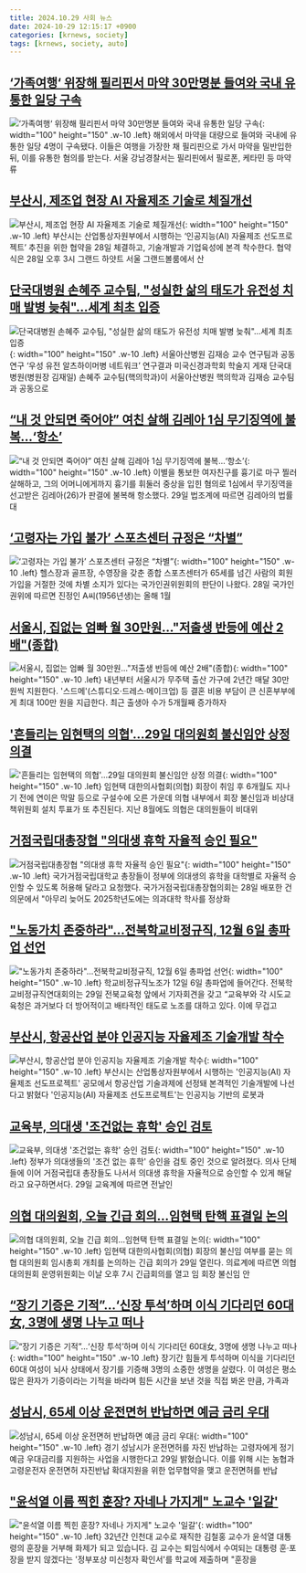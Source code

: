 ```yaml
---
title: 2024.10.29 사회 뉴스
date: 2024-10-29 12:15:17 +0900
categories: [krnews, society]
tags: [krnews, society, auto]
---
```

## [‘가족여행‘ 위장해 필리핀서 마약 30만명분 들여와 국내 유통한 일당 구속](https://n.news.naver.com/mnews/article/023/0003866949)

![‘가족여행‘ 위장해 필리핀서 마약 30만명분 들여와 국내 유통한 일당 구속](https://mimgnews.pstatic.net/image/origin/023/2024/10/29/3866949.jpg?type=nf220_150){: width="100" height="150" .w-10 .left}
해외에서 마약을 대량으로 들여와 국내에 유통한 일당 4명이 구속됐다. 이들은 여행을 가장한 채 필리핀으로 가서 마약을 밀반입한 뒤, 이를 유통한 혐의를 받는다. 서울 강남경찰서는 필리핀에서 필로폰, 케타민 등 마약류

## [부산시, 제조업 현장 AI 자율제조 기술로 체질개선](https://n.news.naver.com/mnews/article/277/0005491340)

![부산시, 제조업 현장 AI 자율제조 기술로 체질개선](https://mimgnews.pstatic.net/image/origin/277/2024/10/29/5491340.jpg?type=nf220_150){: width="100" height="150" .w-10 .left}
부산시는 산업통상자원부에서 시행하는 ‘인공지능(AI) 자율제조 선도프로젝트’ 추진을 위한 협약을 28일 체결하고, 기술개발과 기업육성에 본격 착수한다. 협약식은 28일 오후 3시 그랜드 하얏트 서울 그랜드볼룸에서 산

## [단국대병원 손혜주 교수팀, "성실한 삶의 태도가 유전성 치매 발병 늦춰"…세계 최초 입증](https://n.news.naver.com/mnews/article/629/0000333063)

![단국대병원 손혜주 교수팀, "성실한 삶의 태도가 유전성 치매 발병 늦춰"…세계 최초 입증](https://mimgnews.pstatic.net/image/origin/629/2024/10/29/333063.jpg?type=nf220_150){: width="100" height="150" .w-10 .left}
서울아산병원 김재승 교수 연구팀과 공동연구 ‘우성 유전 알츠하이머병 네트워크’ 연구결과 미국신경과학회 학술지 게재 단국대병원(병원장 김재일) 손혜주 교수팀(핵의학과)이 서울아산병원 핵의학과 김재승 교수팀과 공동으로

## [“내 것 안되면 죽어야” 여친 살해 김레아 1심 무기징역에 불복…‘항소’](https://n.news.naver.com/mnews/article/023/0003866936)

![“내 것 안되면 죽어야” 여친 살해 김레아 1심 무기징역에 불복…‘항소’](https://mimgnews.pstatic.net/image/origin/023/2024/10/29/3866936.jpg?type=nf220_150){: width="100" height="150" .w-10 .left}
이별을 통보한 여자친구를 흉기로 마구 찔러 살해하고, 그의 어머니에게까지 흉기를 휘둘러 중상을 입힌 혐의로 1심에서 무기징역을 선고받은 김레아(26)가 판결에 불복해 항소했다. 29일 법조계에 따르면 김레아의 법률대

## [‘고령자는 가입 불가’ 스포츠센터 규정은 “차별”](https://n.news.naver.com/mnews/article/016/0002379917)

![‘고령자는 가입 불가’ 스포츠센터 규정은 “차별”](https://mimgnews.pstatic.net/image/origin/016/2024/10/28/2379917.jpg?type=nf220_150){: width="100" height="150" .w-10 .left}
헬스장과 골프장, 수영장을 갖춘 종합 스포츠센터가 65세를 넘긴 사람의 회원 가입을 거절한 것에 차별 소지가 있다는 국가인권위원회의 판단이 나왔다. 28일 국가인권위에 따르면 진정인 A씨(1956년생)는 올해 1월

## [서울시, 집없는 엄빠 월 30만원…"저출생 반등에 예산 2배"(종합)](https://n.news.naver.com/mnews/article/421/0007874756)

![서울시, 집없는 엄빠 월 30만원…"저출생 반등에 예산 2배"(종합)](https://mimgnews.pstatic.net/image/origin/421/2024/10/29/7874756.jpg?type=nf220_150){: width="100" height="150" .w-10 .left}
내년부터 서울시가 무주택 출산 가구에 2년간 매달 30만 원씩 지원한다. '스드메'(스튜디오·드레스·메이크업) 등 결혼 비용 부담이 큰 신혼부부에게 최대 100만 원을 지급한다. 최근 출생아 수가 5개월째 증가하자

## ['흔들리는 임현택의 의협'…29일 대의원회 불신임안 상정 의결](https://n.news.naver.com/mnews/article/119/0002886469)

!['흔들리는 임현택의 의협'…29일 대의원회 불신임안 상정 의결](https://mimgnews.pstatic.net/image/origin/119/2024/10/29/2886469.jpg?type=nf220_150){: width="100" height="150" .w-10 .left}
임현택 대한의사협회(의협) 회장이 취임 후 6개월도 지나기 전에 연이은 막말 등으로 구설수에 오른 가운데 의협 내부에서 회장 불신임과 비상대책위원회 설치 투표가 또 추진된다. 지난 8월에도 의협은 대의원들이 비대위

## [거점국립대총장협 "의대생 휴학 자율적 승인 필요"](https://n.news.naver.com/mnews/article/277/0005491206)

![거점국립대총장협 "의대생 휴학 자율적 승인 필요"](https://mimgnews.pstatic.net/image/origin/277/2024/10/28/5491206.jpg?type=nf220_150){: width="100" height="150" .w-10 .left}
국가거점국립대학교 총장들이 정부에 의대생의 휴학을 대학별로 자율적 승인할 수 있도록 허용해 달라고 요청했다. 국가거점국립대총장협의회는 28일 배포한 건의문에서 "아무리 늦어도 2025학년도에는 의과대학 학사를 정상화

## ["노동가치 존중하라"…전북학교비정규직, 12월 6일 총파업 선언](https://n.news.naver.com/mnews/article/421/0007874480)

!["노동가치 존중하라"…전북학교비정규직, 12월 6일 총파업 선언](https://mimgnews.pstatic.net/image/origin/421/2024/10/29/7874480.jpg?type=nf220_150){: width="100" height="150" .w-10 .left}
학교비정규직노조가 12일 6일 총파업에 들어간다. 전북학교비정규직연대회의는 29일 전북교육청 앞에서 기자회견을 갖고 “교육부와 각 시도교육청은 과거보다 더 방어적이고 배타적인 태도로 노조를 대하고 있다. 이에 무겁고

## [부산시, 항공산업 분야 인공지능 자율제조 기술개발 착수](https://n.news.naver.com/mnews/article/079/0003952742)

![부산시, 항공산업 분야 인공지능 자율제조 기술개발 착수](https://mimgnews.pstatic.net/image/origin/079/2024/10/29/3952742.jpg?type=nf220_150){: width="100" height="150" .w-10 .left}
부산시는 산업통상자원부에서 시행하는 '인공지능(AI) 자율제조 선도프로젝트' 공모에서 항공산업 기술과제에 선정돼 본격적인 기술개발에 나선다고 밝혔다 '인공지능(AI) 자율제조 선도프로젝트'는 인공지능 기반의 로봇과

## [교육부, 의대생 '조건없는 휴학' 승인 검토](https://n.news.naver.com/mnews/article/421/0007874075)

![교육부, 의대생 '조건없는 휴학' 승인 검토](https://mimgnews.pstatic.net/image/origin/421/2024/10/29/7874075.jpg?type=nf220_150){: width="100" height="150" .w-10 .left}
정부가 의대생들의 '조건 없는 휴학' 승인을 검토 중인 것으로 알려졌다. 의사 단체들에 이어 거점국립대 총장들도 나서서 의대생 휴학을 자율적으로 승인할 수 있게 해달라고 요구하면서다. 29일 교육계에 따르면 전날인

## [의협 대의원회, 오늘 긴급 회의…임현택 탄핵 표결일 논의](https://n.news.naver.com/mnews/article/023/0003866955)

![의협 대의원회, 오늘 긴급 회의…임현택 탄핵 표결일 논의](https://mimgnews.pstatic.net/image/origin/023/2024/10/29/3866955.jpg?type=nf220_150){: width="100" height="150" .w-10 .left}
임현택 대한의사협회(의협) 회장의 불신임 여부를 묻는 의협 대의원회 임시총회 개최를 논의하는 긴급 회의가 29일 열린다. 의료계에 따르면 의협 대의원회 운영위원회는 이날 오후 7시 긴급회의를 열고 임 회장 불신임 안

## [“장기 기증은 기적”…‘신장 투석’하며 이식 기다리던 60대女, 3명에 생명 나누고 떠나](https://n.news.naver.com/mnews/article/016/0002380337)

![“장기 기증은 기적”…‘신장 투석’하며 이식 기다리던 60대女, 3명에 생명 나누고 떠나](https://mimgnews.pstatic.net/image/origin/016/2024/10/29/2380337.jpg?type=nf220_150){: width="100" height="150" .w-10 .left}
장기간 힘들게 투석하며 이식을 기다리던 60대 여성이 뇌사 상태에서 장기를 기증해 3명의 소중한 생명을 살렸다. 이 여성은 평소 많은 환자가 기증이라는 기적을 바라며 힘든 시간을 보낸 것을 직접 봐온 만큼, 가족과

## [성남시, 65세 이상 운전면허 반납하면 예금 금리 우대](https://n.news.naver.com/mnews/article/056/0011827447)

![성남시, 65세 이상 운전면허 반납하면 예금 금리 우대](https://mimgnews.pstatic.net/image/origin/056/2024/10/29/11827447.jpg?type=nf220_150){: width="100" height="150" .w-10 .left}
경기 성남시가 운전면허를 자진 반납하는 고령자에게 정기예금 우대금리를 지원하는 사업을 시행한다고 29일 밝혔습니다. 이를 위해 시는 농협과 고령운전자 운전면허 자진반납 확대지원을 위한 업무협약을 맺고 운전면허를 반납

## ["윤석열 이름 찍힌 훈장? 자네나 가지게" 노교수 '일갈'](https://n.news.naver.com/mnews/article/214/0001382871)

!["윤석열 이름 찍힌 훈장? 자네나 가지게" 노교수 '일갈'](https://mimgnews.pstatic.net/image/origin/214/2024/10/28/1382871.jpg?type=nf220_150){: width="100" height="150" .w-10 .left}
32년간 인천대 교수로 재직한 김철홍 교수가 윤석열 대통령의 훈장을 거부해 화제가 되고 있습니다. 김 교수는 퇴임식에서 수여되는 대통령 훈·포장을 받지 않겠다는 '정부포상 미신청자 확인서'를 학교에 제출하며 "훈장을

